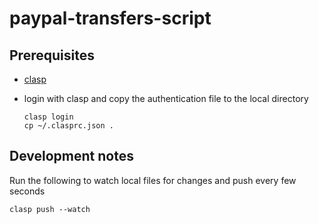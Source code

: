 # paypal-transfers-script

## Prerequisites

- [clasp](https://github.com/google/clasp)
- login with clasp and copy the authentication file to the local directory

    ```
    clasp login
    cp ~/.clasprc.json .
    ```

## Development notes

Run the following to watch local files for changes and push every few seconds

```
clasp push --watch
```
